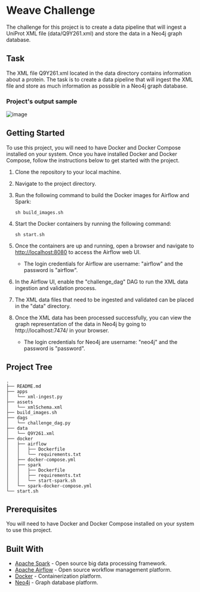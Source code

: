 # Weave Challenge
The challenge for this project is to create a data pipeline that will ingest a UniProt XML file (data/Q9Y261.xml) and store the data in a Neo4j graph database.

## Task
The XML file Q9Y261.xml located in the data directory contains information about a protein. The task is to create a data pipeline that will ingest the XML file and store as much information as possible in a Neo4j graph database.

### Project's output sample
![image](https://user-images.githubusercontent.com/20272456/226253892-8c3ecebb-f22b-4c17-abef-b14a1885ea1b.png)


## Getting Started

To use this project, you will need to have Docker and Docker Compose installed on your system. Once you have installed Docker and Docker Compose, follow the instructions below to get started with the project.

1.  Clone the repository to your local machine.
    
2.  Navigate to the project directory.
    
3.  Run the following command to build the Docker images for Airflow and Spark:
    
    `sh build_images.sh` 
    
4.  Start the Docker containers by running the following command:
    
    `sh start.sh` 
    
5.  Once the containers are up and running, open a browser and navigate to [http://localhost:8080](http://localhost:8080/) to access the Airflow web UI.
    -  The login credentials for Airflow are username: "airflow" and the password is "airflow".
    
6.  In the Airflow UI, enable the "challenge_dag" DAG to run the XML data ingestion and validation process.
    
7.  The XML data files that need to be ingested and validated can be placed in the "data" directory.
    
8.  Once the XML data has been processed successfully, you can view the graph representation of the data in Neo4j by going to http://localhost:7474/ in your browser. 
    -  The login credentials for Neo4j are username: "neo4j" and the password is "password".   

## Project Tree
```
.
├── README.md
├── apps
│   └── xml-ingest.py
├── assets
│   └── xmlSchema.xml
├── build_images.sh
├── dags
│   └── challenge_dag.py
├── data
│   └── Q9Y261.xml
├── docker
│   ├── airflow
│   │   ├── Dockerfile
│   │   └── requirements.txt
│   ├── docker-compose.yml
│   ├── spark
│   │   ├── Dockerfile
│   │   ├── requirements.txt
│   │   └── start-spark.sh
│   └── spark-docker-compose.yml
└── start.sh
``` 

## Prerequisites

You will need to have Docker and Docker Compose installed on your system to use this project.

## Built With

-   [Apache Spark](https://spark.apache.org/) - Open source big data processing framework.
-   [Apache Airflow](https://airflow.apache.org/) - Open source workflow management platform.
-   [Docker](https://www.docker.com/) - Containerization platform.
-   [Neo4j](https://neo4j.com/) - Graph database platform.
